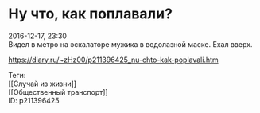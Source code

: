 Ну что, как поплавали?
=======================

   
 2016-12-17, 23:30   
  Видел в метро на эскалаторе мужика в водолазной маске. Ехал вверх.   
    
 <https://diary.ru/~zHz00/p211396425_nu-chto-kak-poplavali.htm>   
   
 Теги:   
 [[Случай из жизни]]   
 [[Общественный транспорт]]   
 ID: p211396425